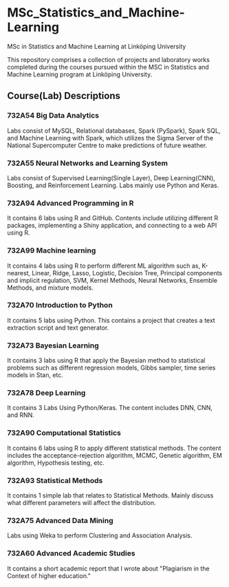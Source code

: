 # MSc_Statistics_and_Machine-Learning
MSc in Statistics and Machine Learning at Linköping University

This repository comprises a collection of projects and laboratory works completed during the courses pursued within the MSC in Statistics and Machine Learning program at Linköping University.

## Course(Lab) Descriptions
### 732A54 Big Data Analytics
Labs consist of MySQL, Relational databases, Spark (PySpark), Spark SQL, and Machine Learning with Spark, which utilizes the Sigma Server of the National Supercomputer Centre to make predictions of future weather.

### 732A55 Neural Networks and Learning System
Labs consist of Supervised Learning(Single Layer), Deep Learning(CNN), Boosting, and Reinforcement Learning. Labs mainly use Python and Keras.

### 732A94 Advanced Programming in R
It contains 6 labs using R and GitHub. Contents include utilizing different R packages, implementing a Shiny application, and connecting to a web API using R.

### 732A99 Machine learning
It contains 4 labs using R to perform different ML algorithm such as, K-nearest, Linear, Ridge, Lasso, Logistic, Decision Tree, Principal components and implicit regulation, SVM, Kernel Methods, Neural Networks, Ensemble Methods, and mixture models.

### 732A70 Introduction to Python
It contains 5 labs using Python. This contains a project that creates a text extraction script and text generator.

### 732A73 Bayesian Learning
It contains 3 labs using R that apply the Bayesian method to statistical problems such as different regression models, Gibbs sampler, time series models in Stan, etc.

### 732A78 Deep Learning
It contains 3 Labs Using Python/Keras. The content includes DNN, CNN, and RNN.

### 732A90 Computational Statistics
It contains 6 labs using R to apply different statistical methods. The content includes the acceptance-rejection algorithm, MCMC, Genetic algorithm, EM algorithm, Hypothesis testing, etc.

### 732A93 Statistical Methods
It contains 1 simple lab that relates to Statistical Methods. Mainly discuss what different parameters will affect the distribution.

### 732A75 Advanced Data Mining
Labs using Weka to perform Clustering and Association Analysis.

### 732A60 Advanced Academic Studies
It contains a short academic report that I wrote about "Plagiarism in the Context of higher education."

